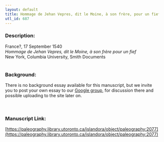 ```yaml
---
layout: default
title: Hommage de Jehan Vepres, dit le Moine, à son frère, pour un fief
utl_id: 687
---
```


### Description:

France?, 17 September 1540<br>
_Hommage de Jehan Vepres, dit le Moine, à son frère pour un fief_<br>
New York, Columbia University, Smith Documents<br>
 <br>


### Background:

There is no background essay available for this manuscript, but we invite you to post your own essay to our [Google group](https://paleography.library.utoronto.ca/content/group-work), for discussion there and possible uploading to the site later on.<br><br>
 <br>


### Manuscript Link:

[https://paleography.library.utoronto.ca/islandora/object/paleography:2077](https://paleography.library.utoronto.ca/islandora/object/paleography:2077)